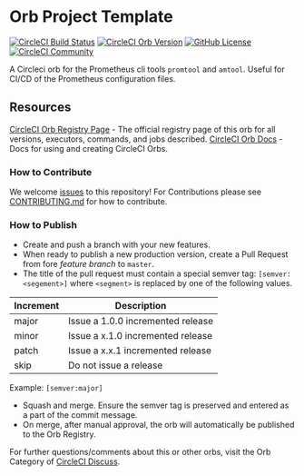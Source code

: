 # Orb Project Template

[![CircleCI Build Status](https://circleci.com/gh/onemedical/circleci-prometheus-tools-orb.svg?style=shield "CircleCI Build Status")](https://circleci.com/gh/onemedical/circleci-prometheus-tools-orb) [![CircleCI Orb Version](https://img.shields.io/badge/endpoint.svg?url=https://badges.circleci.io/orb/onemedical/circleci-prometheus-tools-orb)](https://circleci.com/orbs/registry/orb/onemedical/circleci-prometheus-tools-orb) [![GitHub License](https://img.shields.io/badge/license-MIT-lightgrey.svg)](https://raw.githubusercontent.com/onemedical/circleci-prometheus-tools-orb/master/LICENSE) [![CircleCI Community](https://img.shields.io/badge/community-CircleCI%20Discuss-343434.svg)](https://discuss.circleci.com/c/ecosystem/orbs)

A Circleci orb for the Prometheus cli tools `promtool` and `amtool`. Useful for CI/CD of the Prometheus configuration files.

## Resources

[CircleCI Orb Registry Page](https://circleci.com/orbs/registry/orb/onemedical/circleci-prometheus-tools-orb) - The official registry page of this orb for all versions, executors, commands, and jobs described.
[CircleCI Orb Docs](https://circleci.com/docs/2.0/orb-intro/#section=configuration) - Docs for using and creating CircleCI Orbs.

### How to Contribute

We welcome [issues](https://github.com/onemedical/circleci-prometheus-tools-orb/issues) to this repository!
For Contributions please see [CONTRIBUTING.md](CONTRIBUTING.md) for how to contribute.

### How to Publish
* Create and push a branch with your new features.
* When ready to publish a new production version, create a Pull Request from fore _feature branch_ to `master`.
* The title of the pull request must contain a special semver tag: `[semver:<segement>]` where `<segment>` is replaced by one of the following values.

| Increment | Description|
| ----------| -----------|
| major     | Issue a 1.0.0 incremented release|
| minor     | Issue a x.1.0 incremented release|
| patch     | Issue a x.x.1 incremented release|
| skip      | Do not issue a release|

Example: `[semver:major]`

* Squash and merge. Ensure the semver tag is preserved and entered as a part of the commit message.
* On merge, after manual approval, the orb will automatically be published to the Orb Registry.


For further questions/comments about this or other orbs, visit the Orb Category of [CircleCI Discuss](https://discuss.circleci.com/c/orbs).

